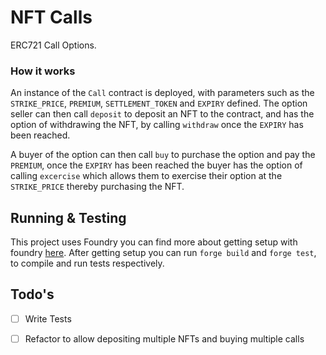 
# NFT Calls

ERC721 Call Options. 

### How it works
An instance of the `Call` contract is deployed, with parameters
such as the `STRIKE_PRICE`, `PREMIUM`, `SETTLEMENT_TOKEN` and `EXPIRY` defined.
The option seller can then call `deposit` to deposit an NFT to the contract, and has the option of withdrawing the NFT, by calling `withdraw` once the `EXPIRY` has been reached.

A buyer of the option can then call `buy` to purchase the option and pay the `PREMIUM`, once the `EXPIRY` has been reached the buyer has the option of calling `excercise` which allows them to exercise their option at the `STRIKE_PRICE` thereby purchasing the NFT.


## Running & Testing

This project uses Foundry you can find more about getting setup with foundry
[here](https://github.com/gakonst/foundry). After getting setup you can run `forge build` and `forge test`, to compile and run tests respectively.


## Todo's

- [ ] Write Tests
- [ ] Refactor to allow depositing multiple NFTs and buying multiple calls
      
